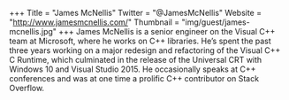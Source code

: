 +++
Title = "James McNellis"
Twitter = "@JamesMcNellis"
Website = "http://www.jamesmcnellis.com/"
Thumbnail = "img/guest/james-mcnellis.jpg"
+++
James McNellis is a senior engineer on the Visual C++ team at Microsoft, where he works on C++ libraries.  He’s spent the past three years working on a major redesign and refactoring of the Visual C++ C Runtime, which culminated in the release of the Universal CRT with Windows 10 and  Visual Studio 2015.  He occasionally speaks at C++ conferences and was at one time a prolific C++ contributor on Stack Overflow.